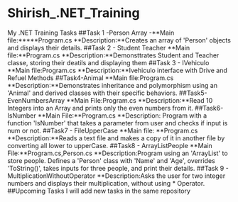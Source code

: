 # Shirish_.NET_Training
My .NET Training Tasks
##Task 1 -Person Array
-**Main file:*****Program.cs
**Description:**Creates an array of 'Person' objects and displays their details.
##Task 2 - Student Teacher
**Main file:**Program.cs
**Description:**Demonsttrates Student and Teacher classe, storing their deatils and displaying them
##Task 3 - IVehiculo
**Main file:Program.cs
**Description:**Ivehiculo interface with Drive and Refuel Methods
##Task4-Animal
**Main file:Program.cs
**Description:**Demonstrates inheritance and polymorphism using an 'Animal' and derived classes with their specific behaviors.
##Task5-EvenNumbersArray
**Main File:Program.cs
**Description:**Read 10 Integers into an Array and prints only the even numbers from it.
##Task6- IsNumber
**Main File:**Program.cs
**Description: Program with a function 'IsNumber' that takes a parameter from user and checks if input is num or not.
##Task7 - FileUpperCase
**Main file: **Program.cs
**Description:**Reads a text file and makes a copy of it in another file by converting all lower to upperCase.
##Task8 - ArrayListPeople
**Main File:**Program.cs,Person.cs
**Description:Program using an 'ArrayList' to store people. Defines a 'Person' class with 'Name' and 'Age', overrides 'ToString()', takes inputs for three people, and print their details.
##Task 9 - MultiplicationWithoutOperator
**Description:Asks the user for two integer numbers and displays their multiplication, without using * Operator.
##Upcoming Tasks
I will add new tasks in the same repository 

